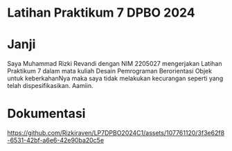 # Latihan Praktikum 7 DPBO 2024
# Janji
Saya Muhammad Rizki Revandi dengan NIM 2205027 mengerjakan Latihan Praktikum 7
dalam mata kuliah Desain Pemrograman Berorientasi Objek untuk keberkahanNya maka saya tidak
melakukan kecurangan seperti yang telah dispesifikasikan. Aamiin.

# Dokumentasi
https://github.com/Rizkiraven/LP7DPBO2024C1/assets/107761120/3f3e62f8-6531-42bf-a6e6-42e90ba20c5e
